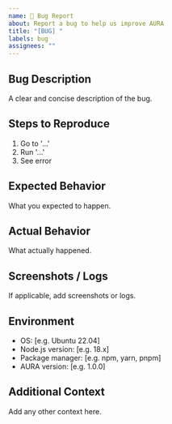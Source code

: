 ```yaml
---
name: 🐞 Bug Report
about: Report a bug to help us improve AURA
title: "[BUG] "
labels: bug
assignees: ""
---
```


## Bug Description
A clear and concise description of the bug.

## Steps to Reproduce
1. Go to '...'
2. Run '...'
3. See error

## Expected Behavior
What you expected to happen.

## Actual Behavior
What actually happened.

## Screenshots / Logs
If applicable, add screenshots or logs.

## Environment
- OS: [e.g. Ubuntu 22.04]
- Node.js version: [e.g. 18.x]
- Package manager: [e.g. npm, yarn, pnpm]
- AURA version: [e.g. 1.0.0]

## Additional Context
Add any other context here.
